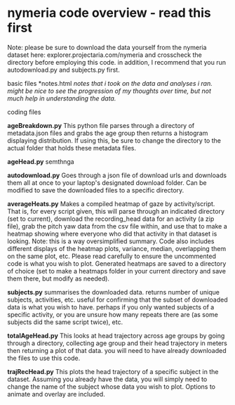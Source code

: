 # nymeria code overview - read this first

Note: please be sure to download the data yourself from the nymeria dataset here: explorer.projectaria.com/nymeria and crosscheck the directory before employing this code. in addition, I recommend that you run autodownload.py and subjects.py first. 

basic files
*notes.html
*notes that i took on the data and analyses i ran. might be nice to see the progression of my thoughts over time, but not much help in understanding the data.*

coding files

**ageBreakdown.py**
This python file parses through a directory of metadata.json files and grabs the age group then returns a histogram displaying distribution. If using this, be sure to change the directory to the actual folder that holds these metadata files. 

**ageHead.py**
semthnga

**autodownload.py**
Goes through a json file of download urls and downloads them all at once to your laptop's designated download folder. Can be modified to save the downloaded files to a specific directory. 

**averageHeats.py**
Makes a compiled heatmap of gaze by activity/script. That is, for every script given, this will parse through an indicated directory (set to current), download the recording_head data for an activity (a zip file), grab the pitch yaw data from the csv file within, and use that to make a heatmap showing where everyone who did that activity in that dataset is looking. Note: this is a way oversimplified summary. 
Code also includes different displays of the heatmap plots, variance, median, overlapping them on the same plot, etc. Please read carefully to ensure the uncommented code is what you wish to plot. Generated heatmaps are saved to a directory of choice (set to make a heatmaps folder in your current directory and save them there, but modify as needed). 

**subjects.py**
summarises the downloaded data. returns number of unique subjects, activities, etc. useful for confirming that the subset of downloaded data is what you wish to have. perhaps if you only wanted subjects of a specific activity, or you are unsure how many repeats there are (as some subjects did the same script twice), etc.

**totalAgeHead.py**
This looks at head trajectory across age groups by going through a directory, collecting age group and their head trajectory in meters then returning a plot of that data. you will need to have already downloaded the files to use this code. 

**trajRecHead.py**
This plots the head trajectory of a specific subject in the dataset. Assuming you already have the data, you will simply need to change the name of the subject whose data you wish to plot. Options to animate and overlay are included. 

